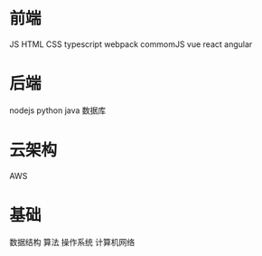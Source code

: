 # 前端
JS HTML CSS
typescript 
webpack commomJS
vue 
react
angular

# 后端
nodejs
python
java
数据库

# 云架构
AWS

# 基础
数据结构 算法
操作系统 计算机网络